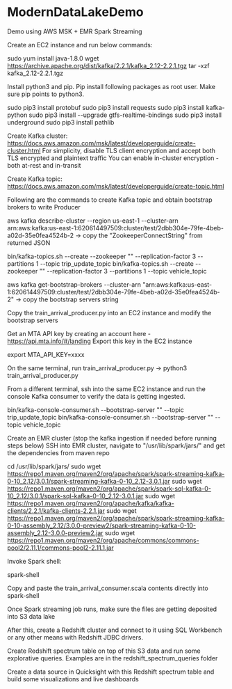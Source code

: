 # ModernDataLakeDemo
Demo using AWS MSK + EMR Spark Streaming

Create an EC2 instance and run below commands:

sudo yum install java-1.8.0
wget https://archive.apache.org/dist/kafka/2.2.1/kafka_2.12-2.2.1.tgz
tar -xzf kafka_2.12-2.2.1.tgz

Install python3 and pip. Pip install following packages as root user. Make sure pip points to python3.

sudo pip3 install protobuf
sudo pip3 install requests
sudo pip3 install kafka-python
sudo pip3 install --upgrade gtfs-realtime-bindings
sudo pip3 install underground
sudo pip3 install pathlib

Create Kafka cluster:
https://docs.aws.amazon.com/msk/latest/developerguide/create-cluster.html
For simplicity, disable TLS client encryption and accept both TLS encrypted and plaintext traffic
You can enable in-cluster encryption - both at-rest and in-transit

Create Kafka topic:
https://docs.aws.amazon.com/msk/latest/developerguide/create-topic.html

Following are the commands to create Kafka topic and obtain bootstrap brokers to write Producer

aws kafka describe-cluster --region us-east-1 --cluster-arn arn:aws:kafka:us-east-1:620614497509:cluster/test/2dbb304e-79fe-4beb-a02d-35e0fea4524b-2 -> copy the "ZookeeperConnectString" from returned JSON

bin/kafka-topics.sh --create --zookeeper "<zookeeper string>" --replication-factor 3 --partitions 1 --topic trip_update_topic
bin/kafka-topics.sh --create --zookeeper "<zookeeper string>" --replication-factor 3 --partitions 1 --topic vehicle_topic

aws kafka get-bootstrap-brokers --cluster-arn "arn:aws:kafka:us-east-1:620614497509:cluster/test/2dbb304e-79fe-4beb-a02d-35e0fea4524b-2" -> copy the bootstrap servers string

Copy the train_arrival_producer.py into an EC2 instance and modify the bootstrap servers

Get an MTA API key by creating an account here - https://api.mta.info/#/landing
Export this key in the EC2 instance

export MTA_API_KEY=xxxx

On the same terminal, run train_arrival_producer.py -> python3 train_arrival_producer.py

From a different terminal, ssh into the same EC2 instance and run the console Kafka consumer to verify the data is getting ingested.

bin/kafka-console-consumer.sh --bootstrap-server "<bootstrap string>" --topic trip_update_topic
bin/kafka-console-consumer.sh --bootstrap-server "<bootstrap string>" --topic vehicle_topic

Create an EMR cluster (stop the kafka ingestion if needed before running steps below)
SSH into EMR cluster, navigate to "/usr/lib/spark/jars/" and get the dependencies from maven repo

cd /usr/lib/spark/jars/
sudo wget https://repo1.maven.org/maven2/org/apache/spark/spark-streaming-kafka-0-10_2.12/3.0.1/spark-streaming-kafka-0-10_2.12-3.0.1.jar
sudo wget https://repo1.maven.org/maven2/org/apache/spark/spark-sql-kafka-0-10_2.12/3.0.1/spark-sql-kafka-0-10_2.12-3.0.1.jar
sudo wget https://repo1.maven.org/maven2/org/apache/kafka/kafka-clients/2.2.1/kafka-clients-2.2.1.jar
sudo wget https://repo1.maven.org/maven2/org/apache/spark/spark-streaming-kafka-0-10-assembly_2.12/3.0.0-preview2/spark-streaming-kafka-0-10-assembly_2.12-3.0.0-preview2.jar
sudo wget https://repo1.maven.org/maven2/org/apache/commons/commons-pool2/2.11.1/commons-pool2-2.11.1.jar

Invoke Spark shell:

spark-shell

Copy and paste the train_arrival_consumer.scala contents directly into spark-shell

Once Spark streaming job runs, make sure the files are getting deposited into S3 data lake

After this, create a Redshift cluster and connect to it using SQL Workbench or any other means with Redshift JDBC drivers.

Create Redshift spectrum table on top of this S3 data and run some explorative queries. Examples are in the redshift_spectrum_queries folder

Create a data source in Quicksight with this Redshift spectrum table and build some visualizations and live dashboards

